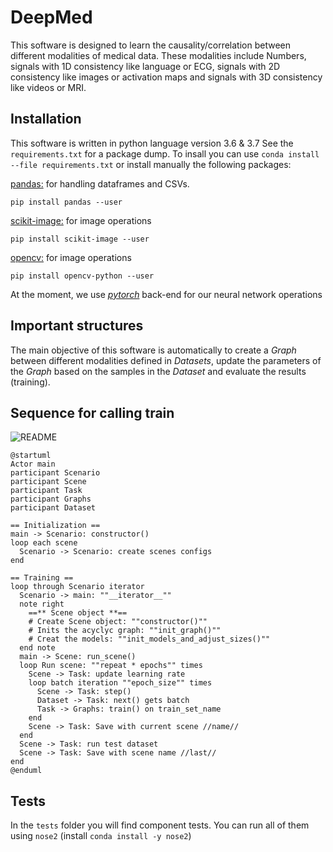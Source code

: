 # DeepMed

This software is designed to learn the causality/correlation between different modalities of medical data.
These modalities include Numbers, signals with 1D consistency like language or ECG, signals with 2D consistency like images or activation maps and signals with 3D consistency like videos or MRI.

## Installation

This software is written in python language version 3.6 & 3.7
See the `requirements.txt` for a package dump. To insall you can use `conda install --file requirements.txt`
or install manually the following packages:

[pandas:](https://pandas.pydata.org/) for handling dataframes and CSVs.

`pip install pandas --user`

[scikit-image:](http://scikit-image.org/) for image operations

`pip install scikit-image --user`

[opencv:](https://opencv.org/) for image operations

`pip install opencv-python --user`

At the moment, we use [_pytorch_](https://pytorch.org/) back-end for our neural network operations

## Important structures

The main objective of this software is automatically to create a _Graph_ between different modalities defined in _Datasets_, update the parameters of the _Graph_ based on the samples in the _Dataset_ and evaluate the results (training).

## Sequence for calling train

![README](https://www.plantuml.com/plantuml/png/VPD1Rzim38Nl_XM4Usa33BaRoD1X0uPTszu5LkPijRPaIFIszjUFfD8qJeVb45ZIu_UeP_gsC6PUvwdvuZbbc374Pf6juCE2aU7UKyGSqeTDskmyO7dUR7pFk8nbi_KD6GjnqnmEy2C63ZY5L-IG8XmEZJh3fyydmmvyYeNpgdrTtpHJIWiG-X6AkSD9UL6L2Pcgg2ZZPnXAGx4ttuSiDY4EwcX47dDQX_4T5fWoYkM5WRRNGTiwzoPmhcr559EuvJ2CB0iGxcvNyu7q-4IUORSJBpswWg-rj_DZPMukQb0LQqH5-YD0_-Ad5m-3Pge5SWLsjZhJ6zpqS-ffAYTXNJgClSF-QItiIdYbSYoLPEmEydZ-2gY3l4PdCKhw09RMtHfhiWhFjAZZ3cX9VYnj2nncAjPElQAmT30wM9TUBpuHPajV0YJJ6VKHMLvhpLMdeMsDQ6rkg1-uXMcnxlHtdA_tqqX_-Fe61f8SpUCer5DLrHdjW7KeH2ZMzkY4uYBEjKKTdNzOt-ClWj-1H_1hpYJpRS70Vg-L-ttpLdbH9wa2Ks7eZv_3VyYLg3p1JbXOi0gzbJ_vPly2 'README')

```plantuml
@startuml
Actor main
participant Scenario
participant Scene
participant Task
participant Graphs
participant Dataset

== Initialization ==
main -> Scenario: constructor()
loop each scene
  Scenario -> Scenario: create scenes configs
end

== Training ==
loop through Scenario iterator
  Scenario -> main: ""__iterator__""
  note right
    ==** Scene object **==
    # Create Scene object: ""constructor()""
    # Inits the acyclyc graph: ""init_graph()""
    # Creat the models: ""init_models_and_adjust_sizes()""
  end note
  main -> Scene: run_scene()
  loop Run scene: ""repeat * epochs"" times
    Scene -> Task: update learning rate
    loop batch iteration ""epoch_size"" times
      Scene -> Task: step()
      Dataset -> Task: next() gets batch
      Task -> Graphs: train() on train_set_name
    end
    Scene -> Task: Save with current scene //name//
  end
  Scene -> Task: run test dataset
  Scene -> Task: Save with scene name //last//
end
@enduml
```

## Tests

In the `tests` folder you will find component tests. You can run all of them using `nose2` (install `conda install -y nose2`)
